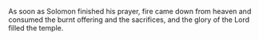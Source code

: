 As soon as Solomon finished his prayer, fire came down from heaven and consumed the burnt offering and the sacrifices, and the glory of the Lord filled the temple.
